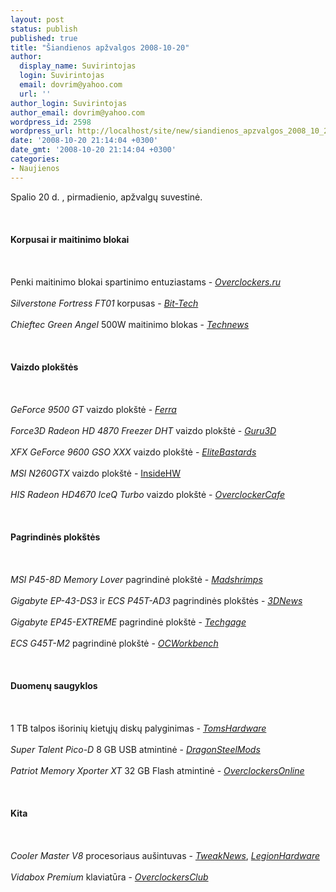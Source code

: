 ```yaml
---
layout: post
status: publish
published: true
title: "Šiandienos apžvalgos 2008-10-20"
author:
  display_name: Suvirintojas
  login: Suvirintojas
  email: dovrim@yahoo.com
  url: ''
author_login: Suvirintojas
author_email: dovrim@yahoo.com
wordpress_id: 2598
wordpress_url: http://localhost/site/new/siandienos_apzvalgos_2008_10_20/
date: '2008-10-20 21:14:04 +0300'
date_gmt: '2008-10-20 21:14:04 +0300'
categories:
- Naujienos
---
```

<p>Spalio 20 d. , pirmadienio, apžvalgų suvestinė.<br />
<br><br />
<br><b>Korpusai ir maitinimo blokai</b><br />
<br><br />
<br>Penki maitinimo blokai spartinimo entuziastams - <a class="ns" href="http://www.overclockers.ru/lab/30704.shtml"><i>Overclockers.ru</i></a><br />
<br><i>Silverstone Fortress FT01</i> korpusas - <a class="ns" href="http://www.bit-tech.net/hardware/2008/10/20/silverstone-ft01-review/1"><i>Bit-Tech</i></a><br />
<br><i>Chieftec Green Angel</i> 500W maitinimo blokas - <a class="ns" href="http://www.technews.lt/?id=Kas&Id=2551"><i>Technews</i></a><br />
<br><br />
<br><b>Vaizdo plokštės</b><br />
<br><br />
<br><i>GeForce 9500 GT</i> vaizdo plokštė - <a class="ns" href="http://www.ferra.ru/online/video/82329/"><i>Ferra</i></a><br />
<br><i>Force3D Radeon HD 4870 Freezer DHT</i> vaizdo plokštė - <a class="ns" href="http://www.guru3d.com/article/force3d-radeon-hd-4870-512mb-dht-review/"><i>Guru3D</i></a><br />
<br><i>XFX GeForce 9600 GSO XXX</i> vaizdo plokštė - <a class="ns" href="http://www.elitebastards.com/cms/index.php?option=com_content&task=view&id=626&Itemid=27"><i>EliteBastards</i></a><br />
<br><i>MSI N260GTX</i> vaizdo plokštė - <a class="ns" href="http://www.insidehw.com/Reviews/Graphics-cards/MSI-N260GTX.html">InsideHW</a><br />
<br><i>HIS Radeon HD4670 IceQ Turbo</i> vaizdo plokštė - <a class="ns" href="http://www.overclockercafe.com/Reviews/VGA/HIS_HD4670_Turbo/index.htm"><i>OverclockerCafe</i></a><br />
<br><br />
<br><b>Pagrindinės plokštės</b><br />
<br><br />
<br><i>MSI P45-8D Memory Lover</i> pagrindinė plokštė - <a class="ns" href="http://www.madshrimps.be/?action=getarticle&articID=877"><i>Madshrimps</i></a><br />
<br><i>Gigabyte EP-43-DS3</i> ir <i>ECS P45T-AD3</i> pagrindinės plokštės - <a class="ns" href="http://www.3dnews.ru/motherboard/gigabyte-ep43-ds3-and-ecs-p45t-ad3/"><i>3DNews</i></a><br />
<br><i>Gigabyte EP45-EXTREME</i> pagrindinė plokštė - <a class="ns" href="http://techgage.com/article/gigabyte_ep45-extreme/"><i>Techgage</i></a><br />
<br><i>ECS G45T-M2</i> pagrindinė plokštė - <a class="ns" href="http://my.ocworkbench.com/2008/ecs/G45T-M2/g1.htm"><i>OCWorkbench</i></a><br />
<br><br />
<br><b>Duomenų saugyklos</b><br />
<br><br />
<br>1 TB talpos išorinių kietųjų diskų palyginimas - <a class="ns" href="http://www.tomshardware.com/reviews/-external-hard-drive,2045.html"><i>TomsHardware</i></a><br />
<br><i>Super Talent Pico-D</i> 8 GB USB atmintinė - <a class="ns" href="http://www.dragonsteelmods.com/index.php?option=com_content&task=view&id=9868&Itemid=1"><i>DragonSteelMods</i></a><br />
<br><i>Patriot Memory Xporter XT</i> 32 GB Flash atmintinė - <a class="ns" href="http://www.overclockersonline.net/?page=articles&num=2061"><i>OverclockersOnline</i></a><br />
<br><br />
<br><b>Kita</b><br />
<br><br />
<br><i>Cooler Master V8</i> procesoriaus aušintuvas - <a class="ns" href="http://www.tweaknews.net/reviews/cooler_master_v8/"><i>TweakNews</i></a>, <a class="ns" href="http://www.legionhardware.com/document.php?id=784"><i>LegionHardware</i></a><br />
<br><i>Vidabox Premium</i> klaviatūra - <a class="ns" href="http://www.overclockersclub.com/reviews/vidabox_premium/"><i>OverclockersClub</i></a><br />
<br><br />
<br><br />
<br></p>
